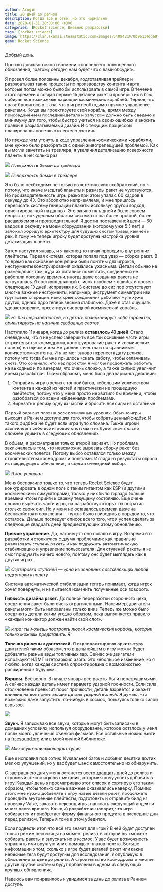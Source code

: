 ```yaml
---
author: Arugin
title: 20 дней до релиза
description: Когда всё в огне, но это нормально
date: 2020-01-31 20:00:00 +0300
categories: [Rocket Science, Дневник разработки]
tags: [rocket science]
image: https://clan.akamai.steamstatic.com/images/34094219/0b96134dda9f9dfd374a5d6d35974b094eac48e2_400x225.png
game: Rocket Science
---
```

Добрый день.

Прошло довольно много времени с последнего полноценного обновления, поэтому сегодня нам будет что с вами обсудить.

Я провел более половины декабря, подготавливая трейлер и разрабатывая такие процессы по производству контента и арта, которые потом можно было бы использовать в самой игре. В течение этого времени я создал первые 15 деталей ракет и проверил их в бою, собирая все возможные вариации космических кораблей. Первое, что сразу бросилось в глаза, что в игре необходимо прямое управление ракетами. Когда вы проектируете свой корабль, время между присоединением последней детали и запуском должно быть сведено к минимуму для того, чтобы быстро учиться на своих ошибках и вносить правки в разрабатываемый дизайн. И с текущим процессом планирования полетов это тяжело достичь.

Но прежде чем утонуть в коде управления космическими кораблями, мне нужно было разобраться с одной животрепещущей проблемой. Как вы могли заметить из трейлера, я увеличил детализацию поверхности планеты в несколько раз.

![](https://clan.akamai.steamstatic.com/images//34094219/cd4871e06c7fd4862ad6a7d0831d48bab07d3b3b.png)
_Поверхность Земли до трейлера_

![](https://clan.akamai.steamstatic.com/images//34094219/0e9b6048bc2c268774c6c8db29a47792f762d707.png)
_Поверхность Земли в трейлере_

Это было необходимо не только из эстетических соображений, но и потому, что иначе масштаб планеты и размеры ракет не чувствуются. Но производительность игры резко при этом упала с 60 кадров в секунду до 40. Это абсолютно неприемлемо, и мне пришлось переписать систему генерации планеты используя другой подход, ориентированный на данных. Это заняло пять дней и было совсем непросто, но чудесным образом система стала более простой, более расширяемой и производительной. Я достиг поставленной цели — 60 кадров в секунду на моем оборудовании (которому уже 5.5 лет) и заложил хорошую архитектуру для будущих систем травы, камней и рек. К тому же теперь игроку будет доступна настройка уровня детализации планеты.

Затем наступил январь, и я наконец-то начал проводить внутренние плейтесты. Первая система, которая попала под удар — сборка ракет. В то время как основные концепции были понятны для игроков, инструменты конструирования оказались ужасными. Детали обычно не размещались там, куда их пытались поместить, соединения не работали половину времени, иногда даже созданная ракета не загружалась. Я составил длинный список проблем и ошибок и провел следующие 10 дней, исправляя их. В системе до сих пор отсутствуют многие важные инструменты, например, инструмент симметрии или групповые операции, некоторые соединения работают чуть хуже других, однако ядро теперь весьма стабильно. Даже я стал ощущать удовлетворение, проектируя очередной космический корабль.

![](https://media.giphy.com/media/H4DJYCLIdgncl5B05B/giphy.gif)
_Не без шероховатостей, но деталь позиционирует себя корректно, ориентируясь на наличие свободных слотов_

Наступило 11 января, когда до релиза **оставалось 40 дней**. Стало очевидным, что я не успею завершить все три основные части игры (строительство космодрома, конструирование ракет и космические полеты) на одном и том же уровне качества и со сравнимым количеством контента. И я не мог заново перенести дату релиза, потому что тогда бы мне пришлось искать работу, чтобы оплачивать счета. Это означало, что над проектом я мог бы продолжать работать на выходных и по вечерам, что очень сложно, а также сильно увеличит время разработки. Таким образом у меня было два варианта действий:

1.  Отправить игру в релиз с тонной багов, небольшим количеством контента в каждой из частей и практически не прошедшую плейтесты, потому что у меня просто не хватило бы времени, чтобы разобраться со всеми найденными проблемами.  
2.  Вырезать к релизу одну из частей и бросить все силы на остальные.  

Первый вариант плох на всех возможных уровнях. Обычно игры выходят в Раннем доступе для того, чтобы собрать ценный фидбэк. И такого фидбэка не будет если игра тупо сломана. Также игроки заспойлерят себе все игровые системы и их будет значительно сложнее удивить в следующих обновлениях.

В общем, я рассматривал только второй вариант. Но проблема заключалась в том, что невозможно вырезать сборку ракет без космических полетов. Потому выбор оставался только между строительством космодрома и полетами. И глядя на результаты опроса из предыдущего обновления, я сделал очевидный выбор.

![](https://clan.akamai.steamstatic.com/images//34094219/a5d13323024dbeb706f86d15f2f524dd221b172c.png)
_Я вас услышал_

Меня беспокоило только то, что теперь Rocket Science будет конкурировать в одном поле с таким гигантом как KSP (и другими космическими симуляторами), только у них было гораздо больше времени чтобы прийти к своему текущему состоянию. Еще очень сложно вырезать части игры, на разработку которых ты потратил столько своих сил. Но у меня не оставалось времени даже на беспокойства и сожаления — нужно было приводить в порядок то, что осталось. Дальше последует список всего того, что я успел сделать за следующие двадцать дней предшествующих этому обновлению.

**Прямое управление.** Да, наконец-то оно попало в игру. Во время его разработки я столкнулся с двумя проблемами: как правильно реализовать ступени ракеты и как подружить автоматическую стабилизацию и управление пользователя. Для ступеней ракеты я не смог придумать ничего нового, поэтому оно будет выглядеть как в других играх.

![](https://media.giphy.com/media/IgQnMIDeCQ1UbOgVUW/giphy.gif)
_Сортировка ступеней — одна из основных составляющих любой подготовки к полету_

Система автоматической стабилизации теперь понимает, когда игрок хочет повернуть, и не пытается изменить полученные оси поворота.

**Гибкость дизайна ракет.** До полной переработки сборочного цеха, соединения ракет были очень ограниченными. Например, двигатели ракеты могли быть направлены только вниз. Теперь же можно было соединять детали каким угодно образом, пока выполняется правило «каждый коннектор должен найти свой слот».

![](https://media.giphy.com/media/WouffvvLRG5ikJX2bW/giphy.gif)
_Игра: ты можешь построить любой космический корабль, который только можешь представить. Я:_

**Топливо ракетных двигателей.** Я перепроектировал архитектуру двигателей таким образом, что в дальнейшем в игру можно будет добавлять разные виды топливных пар. Сейчас же двигатели используют НДМГ и тетраоксид азота. Это небольшое изменение, но я люблю, когда каждая система спроектирована с возможностью расширения в будущем.

**Взрывы.** Всё верно. В начале января все ракеты были неразрушимыми. А сейчас каждая деталь имеет параметр ударной прочности. Если сила столкновения превысит порог прочности, деталь взорвется и окажет влияние на все прилегающие детали ударной волной. Я думаю, что возможно даже запустить что-нибудь в космос, пользуясь только силой взрывов.

![](https://media.giphy.com/media/Lr3bpxihokjcfswbmF/giphy.gif)

**Звуки.** Я записываю все звуки, которые могут быть записаны в домашних условиях, используя оборудование, которое осталось у меня после моего увлечения съёмкой фильмов. Все остальные можно найти на [freesound.org](steam://openurl_external/https://steamcommunity.com/linkfilter/?u=http%3A%2F%2Ffreesound.org%20) или в моей личной библиотеке.

![](https://clan.akamai.steamstatic.com/images//34094219/b0d0fcd78851b422f04bc70ef0c7d26cbd532e11.jpg)
_Моя звукозаписывающая студия_

Еще я исправил под сотню (буквально) багов и добавил десятки других мелких улучшений, но у вас будет шанс самостоятельно их обнаружить.

С завтрашнего дня у меня останется всего двадцать дней до релиза и огромный список игровых механик, которые я хочу успеть добавить в игру. Каждый день я просматриваю этот список и сортирую его таким образом, чтобы только самые важные оказывались наверху. Помимо этого мне нужно добавлять в игру новые детали ракет, продолжать проводить внутренние плейтесты, подготовить и отправить билд на проверку Valve, заказать перевод игры, написать следующий апдейт и много всего прочего. Каждый разработчик говорит, что игра собирается и приобретает форму финального продукта в последние дни перед релизом. Теперь я тоже в этом убедился.

Если подвести итог, что всё это значит для игры? В ней будет доступен только режим песочницы на момент релиза, в которой вы сможете собирать ракеты и запускать их в космос. У вас будет возможность управлять ими вручную или с помощью планов полета. Больше информации о том, сколько в игре будет деталей ракет или какие небесные тела будут доступны для исследования, я опубликую в обновлении за день до релиза. А строительство космодрома и многие другие крутые системы будут добавлены в одном из следующих крупных обновлениях.

Надеюсь вам понравилось и увидимся за день до релиза в Раннем доступе.
